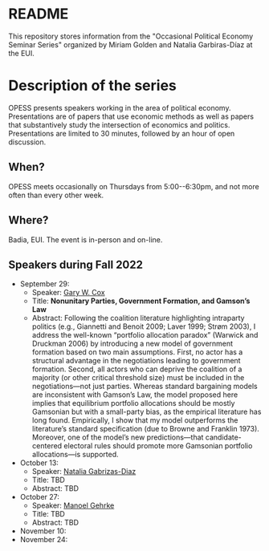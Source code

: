 # README

This repository stores information from the "Occasional Political Economy Seminar Series" organized by Miriam Golden and Natalia Garbiras-Díaz at the EUI. 

# Description of the series

OPESS presents speakers working in the area of political economy. Presentations are of papers that use economic methods as well as papers that substantively study the intersection of economics and politics. Presentations are limited to 30 minutes, followed by an hour of open discussion. 

## When?

OPESS meets occasionally on Thursdays from 5:00--6:30pm, and not more often than every other week. 

## Where? 

Badia, EUI. The event is in-person and on-line. 

## Speakers during Fall 2022

  * September 29:
      + Speaker: [Gary W. Cox](https://gwcox.sites.stanford.edu/)
      +  Title: **Nonunitary Parties, Government Formation, and Gamson’s Law**
      + Abstract: Following the coalition literature highlighting intraparty politics (e.g., Giannetti and Benoit 2009; Laver 1999; Strøm 2003), I address the well-known “portfolio allocation paradox” (Warwick and Druckman 2006) by introducing a new model of government formation based on two main assumptions. First, no actor has a structural advantage in the negotiations leading to government formation. Second, all actors who can deprive the coalition of a majority (or other critical threshold size) must be included in the negotiations—not just parties. Whereas standard bargaining models are inconsistent with Gamson’s Law, the model proposed here implies that equilibrium portfolio allocations should be mostly Gamsonian but with a small-party bias, as the empirical literature has long found. Empirically, I show that my model outperforms the literature’s standard specification (due to Browne and Franklin 1973). Moreover, one of the model’s new predictions—that candidate-centered electoral rules should promote more Gamsonian portfolio allocations—is supported. 
  * October 13:
      + Speaker: [Natalia Gabrizas-Diaz](https://www.eui.eu/people?id=natalia-garbiras-diaz)
      + Title: TBD
      + Abstract: TBD
 * October 27: 
      + Speaker: [Manoel Gehrke](https://manoelgehrke.com/)
      + Title: TBD
      + Abstract: TBD
* November 10:
* November 24: 
    
